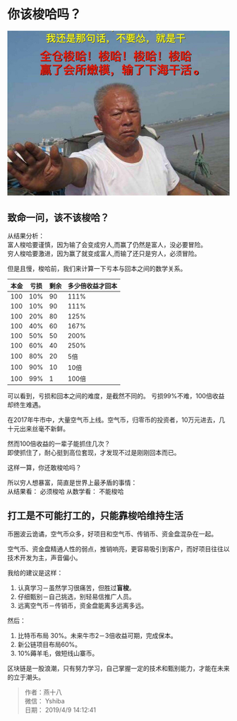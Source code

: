 # 你该梭哈吗？
![](./img/allin.jpg)
## 致命一问，该不该梭哈？
从结果分析：  
富人梭哈要谨慎，因为输了会变成穷人,而赢了仍然是富人，没必要冒险。  
穷人梭哈要激进，因为赢了就变成富人,而输了还只是穷人，必须冒险。

但是且慢，梭哈前，我们来计算一下亏本与回本之间的数学关系。

| 本金 | 亏损 | 剩余 | 多少倍收益才回本 |
| --- | --- | --- | --- |
| 100 | 10% | 90 | 111% |
| 100 | 10% | 90 | 111% |
| 100 | 20% | 80 | 125% |
| 100 | 40% | 60 | 167% |
| 100 | 50% | 50 | 200% |
| 100 | 60% | 40 | 250% |
| 100 | 80% | 20 | 5倍 |
| 100 | 90% | 10 | 10倍|
| 100 | 99% | 1  | 100倍|

可以看到，亏损和回本之间的难度，是截然不同的。
亏损99%不难，100倍收益却终生难遇。

在2017年牛市中，大量空气币上线。空气币，归零币的投资者，10万元进去，几十元出来丝毫不新鲜。

然而100倍收益的一辈子能抓住几次？   
即使抓住了，耐心挺到高位套现，才发现不过是刚刚回本而已。

这样一算，你还敢梭哈吗？

所以穷人想暴富，简直是世界上最矛盾的事情：  
从结果看： 必须梭哈
从数学看： 不能梭哈

## 打工是不可能打工的，只能靠梭哈维持生活
币圈波云诡谲，空气币众多，好项目和空气币、传销币、资金盘混杂在一起。  

空气币、资金盘精通人性的弱点，推销响亮，更容易吸引到客户，而好项目往往以技术开发为主，声音偏小。

我给的建议是这样：
1. 认真学习－虽然学习很痛苦，但胜过**盲梭**。
2. 仔细甄别－自己挑选，别轻易信推广人员。
3. 远离空气币－传销币，资金盘能离多远离多远。

然后：
1. 比特币布局 30%。未来牛市2－3倍收益可期，完成保本。 
2. 新公链项目布局60%。
3. 10%薅羊毛，做短线山寨币。

区块链是一股浪潮，只有努力学习，自己掌握一定的技术和甄别能力，才能在未来的立于潮头。

> 作者：燕十八  
> 微信： Yshiba  
> 日期： 2019/4/9 14:12:41  